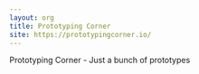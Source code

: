 ```yaml
---
layout: org
title: Prototyping Corner
site: https://prototypingcorner.io/
---
```

Prototyping Corner - Just a bunch of prototypes
